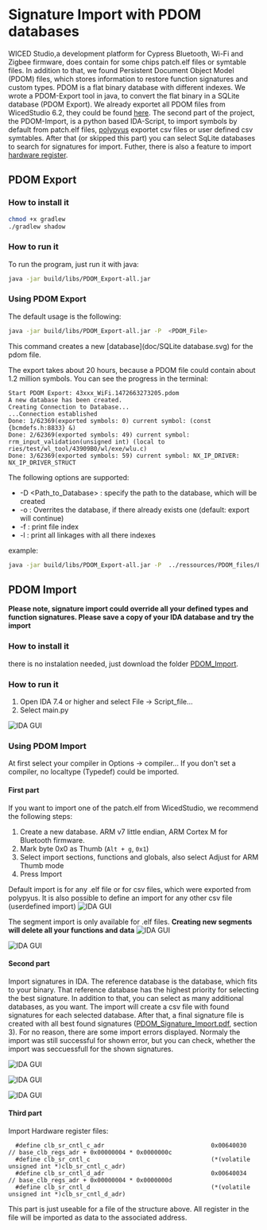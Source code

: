 
# Signature Import with PDOM databases

WICED Studio,a development platform for Cypress Bluetooth, Wi-Fi and Zigbee firmware, does contain for some chips patch.elf files or symtable files. In addition to that, we found Persistent Document Object Model (PDOM) files, which stores information to restore function signatures and custom types. 
PDOM is a flat binary database with different indexes. We wrote a PDOM-Export tool in java, to convert the flat binary in a SQLite database (PDOM Export). We already exportet all PDOM files from WicedStudio 6.2, they could be found [here](ressources/Databases).
The second part of the project, the PDOM-Import, is a python based IDA-Script, to import symbols by default from patch.elf files, [polypyus](https://github.com/seemoo-lab/polypyus) exportet csv files or user defined csv symtables. After that (or skipped this part) you can select SqLite databases to search for signatures for import. Futher, there is also a feature to import [hardware register](ressources/HardwareRegs).

## PDOM Export
### How to install it
```bash
chmod +x gradlew
./gradlew shadow
```

### How to run it
To run the program, just run it with java:
```bash
java -jar build/libs/PDOM_Export-all.jar
```
### Using PDOM Export
The default usage is the following:
```bash
java -jar build/libs/PDOM_Export-all.jar -P  <PDOM_File>
```
This command creates a new [database](doc/SQLite database.svg) for the pdom file.

The export takes about 20 hours, because a PDOM file could contain about 1.2 million symbols.
You can see the progress in the terminal:
```
Start PDOM Export: 43xxx_WiFi.1472663273205.pdom
A new database has been created.
Creating Connection to Database...
...Connection established
Done: 1/62369(exported symbols: 0) current symbol: (const {bcmdefs.h:8833} &)
Done: 2/62369(exported symbols: 49) current symbol: rrm_input_validation(unsigned int) (local to ries/test/wl_tool/43909B0/wl/exe/wlu.c)
Done: 3/62369(exported symbols: 59) current symbol: NX_IP_DRIVER: NX_IP_DRIVER_STRUCT
```
The following options are supported:
* -D <Path_to_Database> : specify the path to the database, which will be created
* -o : Overrites the database, if there already exists one (default: export will continue)
* -f : print file index
* -l : print all linkages with all there indexes

example:
```bash
java -jar build/libs/PDOM_Export-all.jar -P  ../ressources/PDOM_files/PDOM_WicedStudio_6.2/20706-A2_Bluetooth.1472077679756.pdom -D ./ressources/Databases -o
```
## PDOM Import
**Please note, signature import could override all your defined types and function signatures. Please save a copy of your IDA database and try the import**

### How to install it
there is no instalation needed, just download the folder [PDOM_Import](PDOM_Import/).

### How to run it
1. Open IDA 7.4 or higher and select File -> Script_file... 
2. Select main.py

![IDA GUI](doc/pictures/PDOM_Import_GUI.png)

### Using PDOM Import
At first select your compiler in Options -> compiler...
If you don't set a compiler, no localtype (Typedef) could be imported.
#### First part
If you want to import one of the patch.elf from WicedStudio, we recommend the following steps:
1. Create a new database. ARM v7 little endian, ARM Cortex M for Bluetooth firmware.
2. Mark byte 0x0 as Thumb (`Alt + g`, `0x1`)
3. Select import sections, functions and globals, also select Adjust for ARM Thumb mode
4. Press Import

Default import is for any .elf file or for csv files, which were exported from polypyus.
It is also possible to define an import for any other csv file (userdefined import)
![IDA GUI](doc/pictures/userdefined_import.png)

The segment import is only available for .elf files. **Creating new segments will delete all your functions and data**
![IDA GUI](doc/pictures/segmente_elf.png)

![IDA GUI](doc/pictures/register.png)

#### Second part
Import signatures in IDA.
The reference database is the database, which fits to your binary. That reference database has the highest priority for selecting the best signature. 
In addition to that, you can select as many additional databases, as you want. The import will create a csv file with found signatures for each selected database. After that, a final signature file is created with all best found signatures ([PDOM_Signature_Import.pdf](doc/PDOM_Signature_Import.pdf), section 3).
For no reason, there are some import errors displayed. Normaly the import was still successful for shown error, but you can check, whether the import was seccuessfull for the shown signatures.

![IDA GUI](doc/pictures/function_result.png)

![IDA GUI](doc/pictures/structs_enums.png)

![IDA GUI](doc/pictures/localTypes.png)

#### Third part 
Import Hardware register files:
```
  #define clb_sr_cntl_c_adr                              0x00640030                                                   // base_clb_regs_adr + 0x00000004 * 0x0000000c
  #define clb_sr_cntl_c                                  (*(volatile unsigned int *)clb_sr_cntl_c_adr)
  #define clb_sr_cntl_d_adr                              0x00640034                                                   // base_clb_regs_adr + 0x00000004 * 0x0000000d
  #define clb_sr_cntl_d                                  (*(volatile unsigned int *)clb_sr_cntl_d_adr)
```
This part is just useable for a file of the structure above. All register in the file will be imported as data to the associated address.

